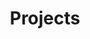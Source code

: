 ---
layout: page
title: Projects
nav: true
nav_order: 8
dropdown: true
children:
  - title: MathAData
    permalink: https://mathadata.fr/fr
  - title: Challenge Data
    permalink: https://challengedata.ens.fr/
---